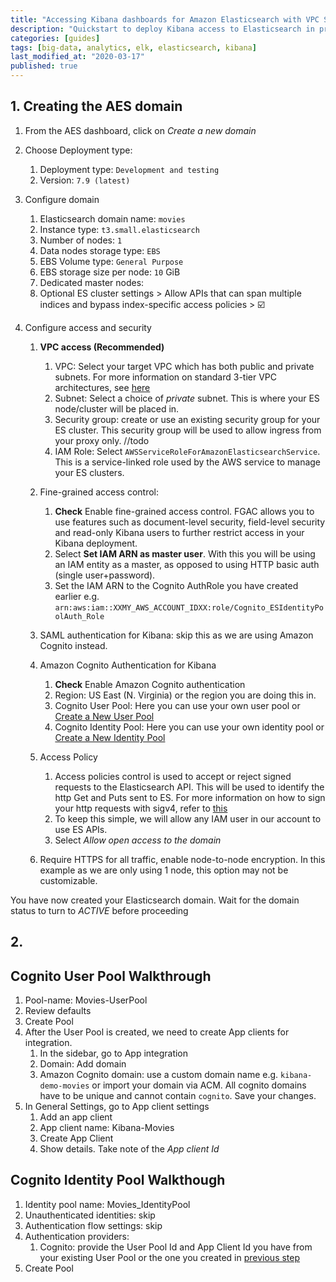 ```yaml
---
title: "Accessing Kibana dashboards for Amazon Elasticsearch with VPC Support"
description: "Quickstart to deploy Kibana access to Elasticsearch in private subnets via SSH proxy"
categories: [guides] 
tags: [big-data, analytics, elk, elasticsearch, kibana]
last_modified_at: "2020-03-17"
published: true
---
```


## 1. Creating the AES domain

1. From the AES dashboard, click on *Create a new domain*
1. Choose Deployment type: 
    1. Deployment type: `Development and testing`
    2. Version: `7.9 (latest)`
2. Configure domain
    1. Elasticsearch domain name: `movies`
    2. Instance type: `t3.small.elasticsearch`
    3. Number of nodes: `1`
    4. Data nodes storage type: `EBS`
    5. EBS Volume type: `General Purpose`
    6. EBS storage size per node: `10` GiB
    7. Dedicated master nodes: <skip>
    8. Optional ES cluster settings > Allow APIs that can span multiple indices and bypass index-specific access policies > :ballot_box_with_check:
      
3. Configure access and security 

    1. **VPC access (Recommended)**
    	1. VPC: Select your target VPC which has both public and private subnets. For more information on standard 3-tier VPC architectures, see [here](https://aws.amazon.com/quickstart/architecture/vpc/)
    	2. Subnet: Select a choice of _private_ subnet. This is where your ES node/cluster will be placed in. 
    	3. Security group: create or use an existing security group for your ES cluster. This security group will be used to allow ingress from your proxy only. //todo 
    	4. IAM Role: Select `AWSServiceRoleForAmazonElasticsearchService`. This is a service-linked role used by the AWS service to manage your ES clusters. 

    2. Fine-grained access control: 
    	1. **Check** Enable fine-grained access control. FGAC allows you to use features such as document-level security, field-level security and read-only Kibana users to further restrict access in your Kibana deployment. 
    	2. Select **Set IAM ARN as master user**. With this you will be using an IAM entity as a master, as opposed to using HTTP basic auth (single user+password). 
    	3. Set the IAM ARN to the Cognito AuthRole you have created earlier e.g. `arn:aws:iam::XXMY_AWS_ACCOUNT_IDXX:role/Cognito_ESIdentityPoolAuth_Role`

    3. SAML authentication for Kibana: skip this as we are using Amazon Cognito instead. 

    4. Amazon Cognito Authentication for Kibana
    	1. **Check** Enable Amazon Cognito authentication
    	2. Region: US East (N. Virginia) or the region you are doing this in. 
    	3. Cognito User Pool: Here you can use your own user pool or [Create a New User Pool](#Cognito_User_Pool_Walkthrough)  
    	4. Cognito Identity Pool: Here you can use your own identity pool or [Create a New Identity Pool](#Cognito_Identity_Pool_Walkthrough)

    5. Access Policy
    	1. Access policies control is used to accept or reject signed requests to the Elasticsearch API. This will be used to identify the http Get and Puts sent to ES. For more information on how to sign your http requests with sigv4, refer to [this](https://aws.amazon.com/blogs/database/get-started-with-amazon-elasticsearch-service-an-easy-way-to-send-aws-sigv4-signed-requests/)
    	2. To keep this simple, we will allow any IAM user in our account to use ES APIs. 
    	3. Select *Allow open access to the domain*
        

    5. Require HTTPS for all traffic, enable node-to-node encryption. In this example as we are only using 1 node, this option may not be customizable. 


You have now created your Elasticsearch domain. Wait for the domain status to turn to *ACTIVE* before proceeding


## 2. 


## Cognito User Pool Walkthrough


1. Pool-name: Movies-UserPool
2. Review defaults
3. Create Pool
4. After the User Pool is created, we need to create App clients for integration. 
	1. In the sidebar, go to  App integration
	2. Domain: Add domain
	3. Amazon Cognito domain: use a custom domain name e.g. `kibana-demo-movies` or import your domain via ACM. All cognito domains have to be unique and cannot contain `cognito`. Save your changes.
5. In General Settings, go to App client settings
	1. Add an app client
	2. App client name: Kibana-Movies
	3. Create App Client
	4. Show details. Take note of the *App client Id* 


## Cognito Identity Pool Walkthough

1. Identity pool name: Movies_IdentityPool
2. Unauthenticated identities: skip
3. Authentication flow settings: skip
4. Authentication providers: 
	1. Cognito: provide the User Pool Id and App Client Id you have from your existing User Pool or the one you created in [previous step](#Cognito_User_Pool_Walkthrough)
5. Create Pool

